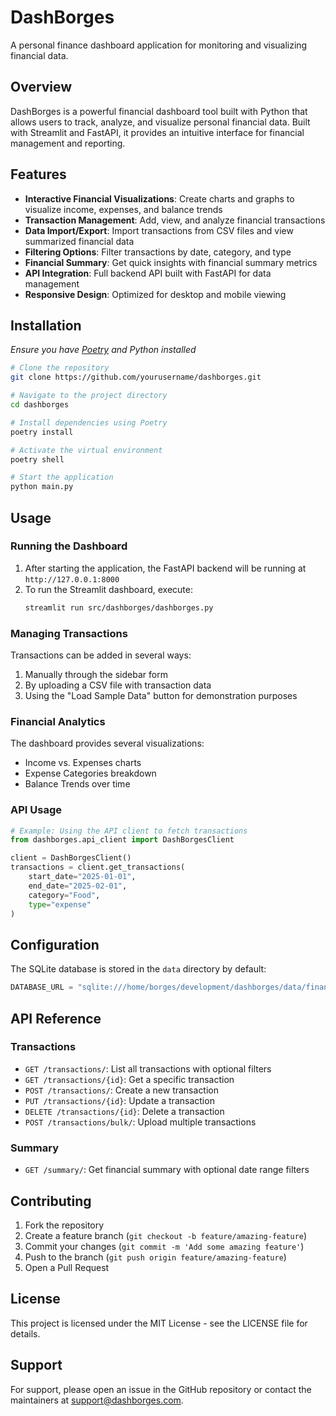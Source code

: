 # DashBorges

A personal finance dashboard application for monitoring and visualizing financial data.

## Overview

DashBorges is a powerful financial dashboard tool built with Python that allows users to track, analyze, and visualize personal financial data. Built with Streamlit and FastAPI, it provides an intuitive interface for financial management and reporting.

## Features

- **Interactive Financial Visualizations**: Create charts and graphs to visualize income, expenses, and balance trends
- **Transaction Management**: Add, view, and analyze financial transactions
- **Data Import/Export**: Import transactions from CSV files and view summarized financial data
- **Filtering Options**: Filter transactions by date, category, and type
- **Financial Summary**: Get quick insights with financial summary metrics
- **API Integration**: Full backend API built with FastAPI for data management
- **Responsive Design**: Optimized for desktop and mobile viewing

## Installation

*Ensure you have [Poetry](https://python-poetry.org/docs/#installing-with-the-official-installer) and Python installed*

```bash
# Clone the repository
git clone https://github.com/yourusername/dashborges.git

# Navigate to the project directory
cd dashborges

# Install dependencies using Poetry
poetry install

# Activate the virtual environment
poetry shell

# Start the application
python main.py
```

## Usage

### Running the Dashboard

1. After starting the application, the FastAPI backend will be running at `http://127.0.0.1:8000`
2. To run the Streamlit dashboard, execute:
   ```bash
   streamlit run src/dashborges/dashborges.py
   ```

### Managing Transactions

Transactions can be added in several ways:
1. Manually through the sidebar form
2. By uploading a CSV file with transaction data
3. Using the "Load Sample Data" button for demonstration purposes

### Financial Analytics

The dashboard provides several visualizations:
- Income vs. Expenses charts
- Expense Categories breakdown
- Balance Trends over time

### API Usage

```python
# Example: Using the API client to fetch transactions
from dashborges.api_client import DashBorgesClient

client = DashBorgesClient()
transactions = client.get_transactions(
    start_date="2025-01-01",
    end_date="2025-02-01",
    category="Food",
    type="expense"
)
```

## Configuration

The SQLite database is stored in the `data` directory by default:

```python
DATABASE_URL = "sqlite:///home/borges/development/dashborges/data/finances.db"
```

## API Reference

### Transactions

- `GET /transactions/`: List all transactions with optional filters
- `GET /transactions/{id}`: Get a specific transaction
- `POST /transactions/`: Create a new transaction
- `PUT /transactions/{id}`: Update a transaction
- `DELETE /transactions/{id}`: Delete a transaction
- `POST /transactions/bulk/`: Upload multiple transactions

### Summary

- `GET /summary/`: Get financial summary with optional date range filters

## Contributing

1. Fork the repository
2. Create a feature branch (`git checkout -b feature/amazing-feature`)
3. Commit your changes (`git commit -m 'Add some amazing feature'`)
4. Push to the branch (`git push origin feature/amazing-feature`)
5. Open a Pull Request

## License

This project is licensed under the MIT License - see the LICENSE file for details.

## Support

For support, please open an issue in the GitHub repository or contact the maintainers at support@dashborges.com.
